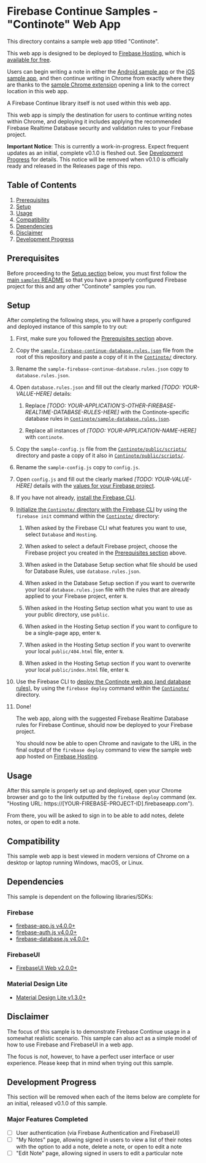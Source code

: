 # Firebase Continue Samples - "Continote" Web App

This directory contains a sample web app titled "Continote".

This web app is designed to be deployed to
[Firebase Hosting](https://firebase.google.com/docs/hosting/), which is
[available for free](https://firebase.google.com/pricing/).

Users can begin writing a note in either the [Android sample app](../android)
or the [iOS sample app](../ios), and then continue writing in Chrome from
exactly where they are thanks to the
[sample Chrome extension](../chrome-extension) opening a link to the correct
location in this web app.

A Firebase Continue library itself is not used within this web app.

This web app is simply the destination for users to continue writing notes within
Chrome, and deploying it includes applying the recommended Firebase Realtime
Database security and validation rules to your Firebase project.

**Important Notice**: This is currently a work-in-progress.
Expect frequent updates as an initial, complete v0.1.0 is fleshed out.
See [Development Progress](#development-progress) for details.
This notice will be removed when v0.1.0 is officially ready and released
in the Releases page of this repo.

## Table of Contents

1. [Prerequisites](#prerequisites)
2. [Setup](#setup)
3. [Usage](#usage)
4. [Compatibility](#compatibility)
5. [Dependencies](#dependencies)
6. [Disclaimer](#disclaimer)
7. [Development Progress](#development-progress)

## Prerequisites

Before proceeding to the [Setup section](#setup) below, you must
first follow the [main `samples` README](../) so that you have a properly configured
Firebase project for this and any other "Continote" samples you run.

## Setup

After completing the following steps, you will have a properly configured
and deployed instance of this sample to try out:

1.  First, make sure you followed the [Prerequisites section](#prerequisites) above.

2.  Copy the
    [`sample-firebase-continue-database.rules.json`](../../sample-firebase-continue-database.rules.json)
    file from the root of this repository and paste a copy of it in
    the [`Continote/`](Continote) directory.

3.  Rename the `sample-firebase-continue-database.rules.json` copy to
    `database.rules.json`.

4.  Open `database.rules.json` and fill out the clearly marked
    *[TODO: YOUR-VALUE-HERE]* details:

    1.  Replace
        *[TODO: YOUR-APPLICATION'S-OTHER-FIREBASE-REALTIME-DATABASE-RULES-HERE]*
        with the Continote-specific database rules in
        [`Continote/sample-database.rules.json`](Continote/sample-database.rules.json).

    2.  Replace all instances of *[TODO: YOUR-APPLICATION-NAME-HERE]* with
        `continote`.

5.  Copy the `sample-config.js` file from the
    [`Continote/public/scripts/`](Continote/public/scripts)
    directory and paste a copy of it also in
    [`Continote/public/scripts/`](Continote/public/scripts).

6.  Rename the `sample-config.js` copy to `config.js`.

7.  Open `config.js` and fill out the clearly marked *[TODO: YOUR-VALUE-HERE]* details
    with the
    [values for your Firebase project](https://firebase.google.com/docs/web/setup#add_firebase_to_your_app).

8.  If you have not already,
    [install the Firebase CLI](https://firebase.google.com/docs/cli/#setup).

9.  [Initialize the `Continote/` directory with the Firebase CLI](https://firebase.google.com/docs/cli/#initializing_a_project_directory)
    by using the `firebase init` command within the
    [`Continote/`](Continote) directory:

    1.  When asked by the Firebase CLI what features you want to use, select
        `Database` and `Hosting`.

    2.  When asked to select a default Firebase project, choose the Firebase
        project you created in the [Prerequisites section](#prerequisites) above.

    3.  When asked in the Database Setup section what file should be used for
        Database Rules, use `database.rules.json`.

    4.  When asked in the Database Setup section if you want to overwrite your
        local `database.rules.json` file with the rules that are already applied
        to your Firebase project, enter `N`.

    5.  When asked in the Hosting Setup section what you want to use as your public
        directory, use `public`.

    6.  When asked in the Hosting Setup section if you want to configure to be a
        single-page app, enter `N`.

    7.  When asked in the Hosting Setup section if you want to overwrite your
        local `public/404.html` file, enter `N`.

    8.  When asked in the Hosting Setup section if you want to overwrite your
        local `public/index.html` file, enter `N`.

10. Use the Firebase CLI to
    [deploy the Continote web app (and database rules)](https://firebase.google.com/docs/hosting/deploying#deploying-your-site),
    by using the `firebase deploy` command
    within the [`Continote/`](Continote) directory.

11. Done!

    The web app, along with the suggested Firebase Realtime Database rules for
    Firebase Continue, should now be deployed to your Firebase project.

    You should now be able to open Chrome and navigate to the URL in the final output
    of the `firebase deploy` command to view the sample web app hosted on
    [Firebase Hosting](https://firebase.google.com/products/hosting/).

## Usage

After this sample is properly set up and deployed, open your Chrome browser
and go to the link outputted by the `firebase deploy` command
(ex. "Hosting URL: https://[YOUR-FIREBASE-PROJECT-ID].firebaseapp.com").

From there, you will be asked to sign in to be able to add notes, delete notes, or
open to edit a note.

## Compatibility

This sample web app is best viewed in modern versions of Chrome on a desktop or
laptop running Windows, macOS, or Linux.

## Dependencies

This sample is dependent on the following libraries/SDKs:

### Firebase
- [firebase-app.js v4.0.0+](https://firebase.google.com/docs/web/setup#add_firebase_to_your_app)
- [firebase-auth.js v4.0.0+](https://firebase.google.com/docs/web/setup#add_firebase_to_your_app)
- [firebase-database.js v4.0.0+](https://firebase.google.com/docs/web/setup#add_firebase_to_your_app)

### FirebaseUI
- [FirebaseUI Web v2.0.0+](https://github.com/firebase/firebaseui-web)

### Material Design Lite
- [Material Design Lite v1.3.0+](https://getmdl.io/)

## Disclaimer

The focus of this sample is to demonstrate Firebase Continue usage in a
somewhat realistic scenario. This sample can also act as a simple model of how
to use Firebase and FirebaseUI in a web app.

The focus is *not*, however, to have a perfect user interface or user
experience. Please keep that in mind when trying out this sample.

## Development Progress

This section will be removed when each of the items below are complete for an
initial, released v0.1.0 of this sample.

### Major Features Completed
- [ ] User authentication (via Firebase Authentication and FirebaseUI)
- [ ] "My Notes" page, allowing signed in users to view a list of their notes with
the option to add a note, delete a note, or open to edit a note
- [ ] "Edit Note" page, allowing signed in users to edit a particular note
